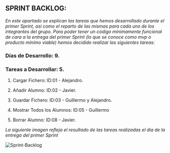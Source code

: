 ## SPRINT BACKLOG:

  *En este apartado se explican las tareas que hemos desarrollado durante el primer Sprint, así como el reparto de las
  mismas para cada uno de los integrantes del grupo. Para poder tener un código mínimamente funcional de cara a la entrega
  del primer Sprint (lo que se conoce como mvp o producto mínimo viable) hemos decidido realizar las siguientes tareas:*

### Días de Desarrollo: 9.

### Tareas a Desarrollar: 5.

1. Cargar Fichero: ID:01 - Alejandro.

2. Añadir Alumno: ID:02 - Javier.

3. Guardar Fichero: ID:03 - Guillermo y Alejandro.

4. Mostrar Todos los Alumnos: ID:05 - Guillermo

5. Borrar Alumno: ID:08 - Javier.

  *La siguiente imagen refleja el resultado de las tareas realizadas el dia de la entrega del primer Sprint*

![Sprint-Backlog](https://github.com/i62cogag/practica_IS/blob/master/practica4/imagenes/SCRUM2.png)
